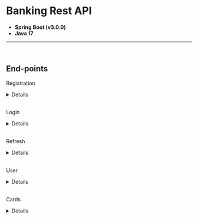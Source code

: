 # Banking Rest API

- **Spring Boot (v3.0.0)**
- **Java 17**

---

<br>

## **End-points**


Registration

<details>

<br>

### **Request**

- URL: `localhost/register`
- Method: **POST**
- Request / response body format: **JSON**

```json
{
    "firstName": "Alberto",
    "lastName": "Delrio",
    "phoneNumber": "+380500010010",
    "ipn": "0000000000",
    "password": "123"
}
```

<br>

### **Response**

- ### 200

```json
{
    "message": "success"
}
```

</details>

<br>

Login

<details>

<br>

### **Request**

- URL: `localhost/login`
- Method: **POST**
- Request / response body format: **JSON**

```json
{
    "phoneNumber": "+380500010010",
    "password": "123"
}
```

<br>

### **Response**

- ### 200

```json
{
    "refreshToken": "jwt",
    "refreshTokenExpiration": "2023-01-20T17:33:14+02:00[Europe/Kiev]",
    "accessToken": "jwt",
    "accessTokenExpiration": "2022-12-21T18:03:14+02:00[Europe/Kiev]",
    "error": null
}
```

- ### 401

```json
{
    "refreshToken": null,
    "refreshTokenExpiration": null,
    "accessToken": null,
    "accessTokenExpiration": null,
    "error": "Password is not correct"
}
```

</details>

<br>

Refresh

<details>

<br>

### **Request**

- URL: `localhost/refresh`
- Method: **POST**
- Request / response body format: **JSON**

```json
{
    "refreshToken": "jwt"
}
```

<br>

### **Response**

- ### 200

```json
{
    "refreshToken": "jwt",
    "refreshTokenExpiration": "2023-01-20T17:33:14+02:00[Europe/Kiev]",
    "accessToken": "jwt",
    "accessTokenExpiration": "2022-12-21T18:03:14+02:00[Europe/Kiev]",
    "error": null
}
```

- ### 400

```json
{
    "refreshToken": null,
    "refreshTokenExpiration": null,
    "accessToken": null,
    "accessTokenExpiration": null,
    "error": "Refresh JWT is fake"
}
```

<br>

### **Request #2**

- URL: `localhost/refresh/logout`
- Method: **POST**
- Request / response body format: **JSON**

```json
{
    "refreshToken": "jwt"
}
```

<br>

### **Response**

- ### 200

```json
{
    "message": "success"
}
```

- ### 400

```json
{
    "error": "Refresh JWT is fake"
}
```

</details>

<br>

User

<details>

<br>

### **Request**

- URL: `localhost/user/info`
- Method: **GET**
- Response body format: **JSON**

**Authorization header format:**

```
Bearer [access_jwt]
```

### **Response**

- ### 200

```json
{
    "fullName": "Hanley Todd",
    "registrationDate": "17.12.2022",
    "phoneNumber": "+380500000000"
}
```

- ### 401

```json
{
    "error": "Invalid token"
}
```

</details>

<br>

Cards

<details>

<br>

### **Request**

- URL: `localhost/user/card/all`
- Method: **GET**

**Authorization header format:**

```
Bearer [access_jwt]
```


### **Response**

- ### 200

```json
[
  {
    "id": 4,
    "type": "credit",
    "currency": "eur",
    "provider": "mastercard",
    "sum": 1719.14,
    "cardNumber": "5167910743157299",
    "expireDate": "12/24"
  },
  {
    "id": 1,
    "type": "debit",
    "currency": "uah",
    "provider": "mastercard",
    "sum": 953.98,
    "cardNumber": "5167843703217777",
    "expireDate": "12/25"
  }
]
```

<br>

### **Request #2**

- URL: `localhost/user/card/{id}`
- Method: **GET**

**Authorization header format:**

```
Bearer [access_jwt]
```

### **Response**

- ### 200

```
013
```

- ### 400

```
Card with id:255 not exist
```

<br>

### **Request #3**

- URL: `localhost/user/card/new`
- Method: **POST**
- Request / response body format: **JSON**

**Authorization header format:**

```
Bearer [access_jwt]
```

**Request body:**

```json
{
  "provider": "mastercard",
  "currency": "uah",
  "type": "debit"
}
```

### **Response**

- ### 200

```json
{
  "message": "success"
}
```

- ### 400

```json
{
    "error": "Card provider not found"
}
```

```json
{
    "error": "User can not have more than 5 cards"
}
```

<br>

### **Request #4**

- URL: `localhost/user/card/{id}/transfers`
- Method: **GET**

**Authorization header format:**

```
Bearer [access_jwt]
```

### **Response**

- ### 200

```json
[
  {
    "performedAt": "2022-12-27T14:08:07.864+00:00",
    "partnerName": "Hanley Todd",
    "partnerCardNumber": "4693092472571337",
    "sum": 500.00,
    "commission": 15.00,
    "currency": "uah",
    "partnerSender": false
  },
  {
    "performedAt": "2022-12-27T14:04:47.086+00:00",
    "partnerName": "Blake Davison",
    "partnerCardNumber": "4693092472571337",
    "sum": 353.98,
    "commission": 7.22,
    "currency": "uah",
    "partnerSender": true
  }
]
```

- ### 400

```json
[]
```

<br>

### **Request #5**

- URL: `localhost/user/card/transfer`
- Method: **POST**
- Request / response body format: **JSON**

**Authorization header format:**

```
Bearer [access_jwt]
```

**Request body:**

```json
{
  "senderCardId": 1,
  "receiverCardNumber": "4693092472571337",
  "sum": 100,
  "purpose": "your present"
}
```

### **Response**

- ### 200

```json
{
  "message": "success"
}
```

- ### 400

```json
{
  "error": "Card with number 4693092472571337 not found"
}
```

```json
{
  "error": "Card id:1 is blocked"
}
```

```json
{
  "error": "Card id:1 is expired"
}
```

```json
{
  "error": "Card id:1 not enough funds"
}
```

```json
{
  "error": "Card id:1 limit is exceeded"
}
```

</details>